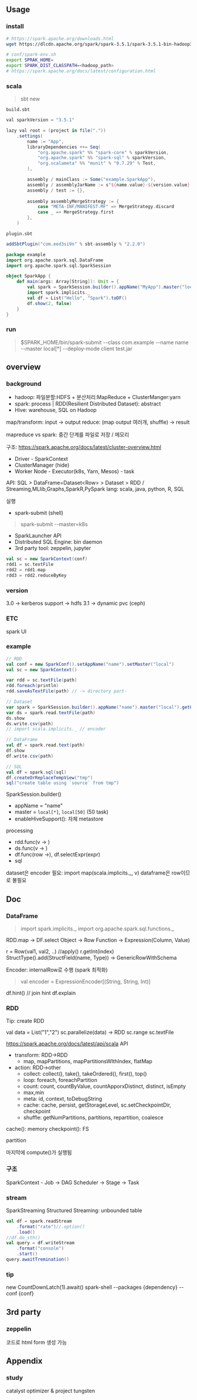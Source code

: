 ## Usage

### install
```sh
# https://spark.apache.org/downloads.html
wget https://dlcdn.apache.org/spark/spark-3.5.1/spark-3.5.1-bin-hadoop3-scala2.13.tgz

# conf/spark-env.sh
export SPRAK_HOME=
export SPARK_DIST_CLASSPATH=<hadoop_path>
# https://spark.apache.org/docs/latest/configuration.html
```
### scala
> sbt new

`build.sbt`
```groovy build.sbt
val sparkVersion = "3.5.1"

lazy val root = (project in file("."))
	.settings(
		name := "App",
		libraryDependencies ++= Seq(
			"org.apache.spark" %% "spark-core" % sparkVersion,
			"org.apache.spark" %% "spark-sql" % sparkVersion,
			"org.scalameta" %% "munit" % "0.7.29" % Test,	
		),

		assembly / mainClass := Some("example.SparkApp"),
		assembly / assemblyJarName := s"${name.value}-${version.value}.jar"
		assembly / test := {},
	
		assembly assemblyMergeStrategy := {
			case "META-INF/MANIFEST.MF" => MergeStrategy.discard
			case _ => MergeStrategy.first
		},
	)
```
`plugin.sbt`
```groovy plugin.sbt
addSbtPlugin("com.eed3si9n" % sbt-assembly % "2.2.0")
```

```scala
package example
import org.apache.spark.sql.DataFrame
import org.apache.spark.sql.SparkSession

object SparkApp {
	def main(args: Array[String]): Unit = {
		val spark = SparkSession.builder().appName("MyApp").master("local[*]").getOrCreate()
		import spark.implicits._
		val df = List("Hello", "Spark").toDF()
		df.show(2, false)
	}
}
```
### run
> $SPARK_HOME/bin/spark-submit 
> 	--class com.example
> 	--name name 
> 	--master local[*]
> 	--deploy-mode client 
> 	test.jar
## overview
### background

- hadoop: 파일분할:HDFS + 분산처리:MapReduce + ClusterManger:yarn
- spark: process | RDD(Resilient Distributed Dataset): abstract
- Hive: warehouse, SQL on Hadoop

map/transform: input -> output
reduce: (map output 여러개, shuffle) -> result

mapreduce vs spark: 중간 단계를 파일로 저장 / 메모리

구조: https://spark.apache.org/docs/latest/cluster-overview.html
- Driver - SparkContext
- ClusterManager (hide)
- Worker Node - Executor(k8s, Yarn, Mesos) - task

API: SQL > DataFrame=Dataset\<Row> > Dataset > RDD / Streaming,MLlib,Graphs,SparkR,PySpark
lang: scala, java, python, R, SQL


실행
- spark-submit (shell)
> spark-submit --master=k8s
- SparkLauncher API
- Distributed SQL Engine: bin daemon
- 3rd party tool: zeppelin, jupyter

```scala
val sc = new SparkContext(conf)
rdd1 = sc.textFile
rdd2 = rdd1.map
rdd3 = rdd2.reduceByKey
```
### version
3.0 -> kerberos support -> hdfs
3.1 -> dynamic pvc (ceph)

### ETC
spark UI
### example
```scala
// RDD
val conf = new SparkConf().setAppName("name").setMaster("local")
val sc = new SparkContext()

var rdd = sc.textFile(path)
rdd.foreach(println)
rdd.saveAsTextFile(path) // -> directory part-

// Dataset
var spark = SparkSession.builder().appName("name").master("local").getOrCreate()
var ds = spark.read.textFile(path)
ds.show
ds.write.csv(path)
// import scala.implicits._ // encoder

// DataFrame
val df = spark.read.text(path)
df.show
df.write.csv(path)

// SQL
val df = spark.sql(sql)
df.createOrReplaceTempView("tmp")
sql("create table using `source` from tmp")
```

SparkSession.builder()
- appName = "name"
- master = `local[*]`, `local[50]` (50 task) 
- enableHiveSupport(): 자체 metastore

processing
- rdd.func(v -> )
- ds.func(v -> )
- df.func(row ->), df.selectExpr(expr)
- sql

dataset은 encoder 필요: import map(scala.implicits.\_, v)
dataframe은 row이므로 불필요

## Doc
### DataFrame

> import spark.implicits._
> import org.apache.spark.sql.functions._

RDD.map -> DF.select
Object -> Row
Function -> Expression(Column, Value)

r = Row(val1, val2, ..) //apply()
r.getInt(index)
StructType().add(StructField(name, Type)) -> GenericRowWithSchema

Encoder: internalRow로 수행 (spark 최적화)
> val encoder = ExpressionEncoder[(String, String, Int)]

df.hint() // join hint
df.explain

### RDD
Tip: create RDD

val data = List("1","2")
sc.parallelize(data) -> RDD
sc.range
sc.textFile

https://spark.apache.org/docs/latest/api/scala
API
- transform: RDD->RDD
	- map, mapPartitions, mapPartitionsWIthIndex, flatMap
- action: RDD->other
	- collect: collect(), take(), takeOrdered(), first(), top()
	- loop: foreach, foreachPartition
	- count: count, countByValue, countApporxDistinct, distinct, isEmpty
	- max,min
	- meta: id, context, toDebugString
	- cache: cache, persist, getStorageLevel, sc.setCheckpointDir, checkpoint
	- shuffle: getNumPartitions, partitions, repartition, coalesce

cache(): memory
checkpoint(): FS

partition

마지막에 compute()가 실행됨

### 구조
SparkContext - Job -> DAG Scheduler -> Stage -> Task


### stream
SparkStreaming
Structured Streaming: unbounded table

```scala
val df = spark.readStream
	.format("rate")//.option()
	.load()
//df.do_sth()
val query = df.writeStream
	.format("console")
	.start()
query.awaitTremination()
```

### tip
new CountDownLatch(1).await()
spark-shell --packages {dependency} --conf {conf}
## 3rd party
### zeppelin

코드로 html form 생성 가능

## Appendix 
### study
catalyst optimizer & project tungsten
